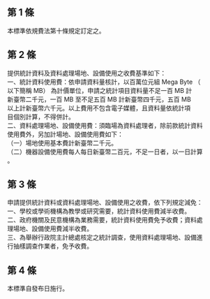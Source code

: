 第 1 條
-------
本標準依規費法第十條規定訂定之。

第 2 條
-------
提供統計資料及資料處理場地、設備使用之收費基準如下：  
一、統計資料使用費：依申請資料量核計，以百萬位元組 Mega Byte （  
    以下簡稱 MB） 為計價單位，申請之統計項目資料量不足一百 MB 計  
    新臺幣二千元，一百 MB 至不足五百 MB 計新臺幣四千元，五百 MB  
    以上計新臺幣六千元。以上費用不包含電子媒體，且資料量依統計項  
    目個別計算，不得併計。  
二、資料處理場地、設備使用費：須臨場為資料處理者，除前款統計資料  
    使用費外，另加計場地、設備使用費如下：  
（一）場地使用基本費計新臺幣二千元。  
（二）機器設備使用費每人每日新臺幣二百元，不足一日者，以一日計算  
      。

第 3 條
-------
申請提供統計資料或資料處理場地、設備使用之收費，依下列規定減免：  
一、學校或學術機構為教學或研究需要，統計資料使用費減半收費。  
二、政府機關及民意機構為業務需要，統計資料使用費免予收費；資料處  
    理場地、設備使用費減半收費。  
三、為舉辦行政院主計總處核定之統計調查，使用資料處理場地、設備進  
    行抽樣調查作業者，免予收費。

第 4 條
-------
本標準自發布日施行。

